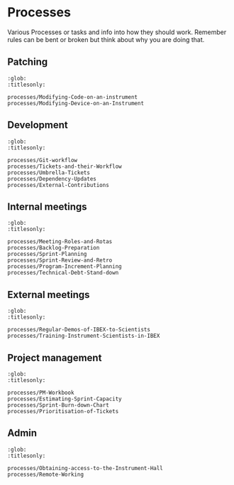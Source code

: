 # Processes

Various Processes or tasks and info into how they should work. Remember rules can be bent or broken but think about why you are doing that.

## Patching

```{toctree}
:glob:
:titlesonly:

processes/Modifying-Code-on-an-instrument
processes/Modifying-Device-on-an-Instrument
```

## Development

```{toctree}
:glob:
:titlesonly:

processes/Git-workflow
processes/Tickets-and-their-Workflow
processes/Umbrella-Tickets
processes/Dependency-Updates
processes/External-Contributions
```

## Internal meetings

```{toctree}
:glob:
:titlesonly:

processes/Meeting-Roles-and-Rotas
processes/Backlog-Preparation
processes/Sprint-Planning
processes/Sprint-Review-and-Retro
processes/Program-Increment-Planning
processes/Technical-Debt-Stand-down
```

## External meetings

```{toctree}
:glob:
:titlesonly:

processes/Regular-Demos-of-IBEX-to-Scientists
processes/Training-Instrument-Scientists-in-IBEX
```

## Project management

```{toctree}
:glob:
:titlesonly:

processes/PM-Workbook
processes/Estimating-Sprint-Capacity
processes/Sprint-Burn-down-Chart
processes/Prioritisation-of-Tickets
```

## Admin

```{toctree}
:glob:
:titlesonly:

processes/Obtaining-access-to-the-Instrument-Hall
processes/Remote-Working
```
